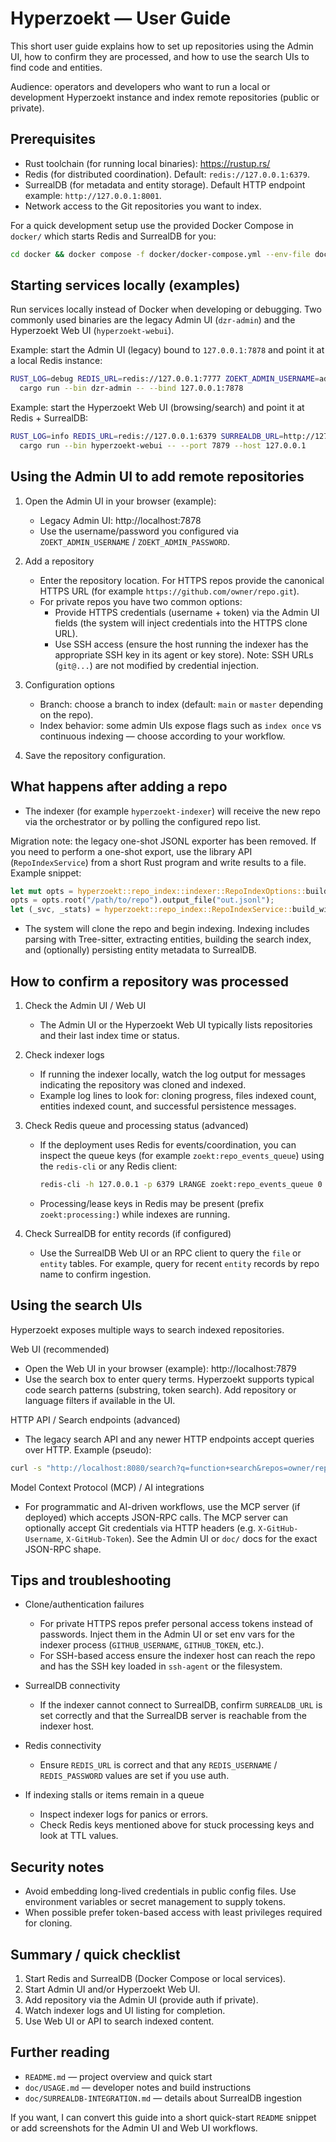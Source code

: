 # Hyperzoekt — User Guide

This short user guide explains how to set up repositories using the Admin UI, how to confirm they are processed, and how to use the search UIs to find code and entities.

Audience: operators and developers who want to run a local or development Hyperzoekt instance and index remote repositories (public or private).

Prerequisites
-------------
- Rust toolchain (for running local binaries): https://rustup.rs/
- Redis (for distributed coordination). Default: `redis://127.0.0.1:6379`.
- SurrealDB (for metadata and entity storage). Default HTTP endpoint example: `http://127.0.0.1:8001`.
- Network access to the Git repositories you want to index.

For a quick development setup use the provided Docker Compose in `docker/` which starts Redis and SurrealDB for you:

```bash
cd docker && docker compose -f docker/docker-compose.yml --env-file docker/.env up --build
```

Starting services locally (examples)
-----------------------------------
Run services locally instead of Docker when developing or debugging. Two commonly used binaries are the legacy Admin UI (`dzr-admin`) and the Hyperzoekt Web UI (`hyperzoekt-webui`).

Example: start the Admin UI (legacy) bound to `127.0.0.1:7878` and point it at a local Redis instance:

```bash
RUST_LOG=debug REDIS_URL=redis://127.0.0.1:7777 ZOEKT_ADMIN_USERNAME=admin ZOEKT_ADMIN_PASSWORD=password \
  cargo run --bin dzr-admin -- --bind 127.0.0.1:7878
```

Example: start the Hyperzoekt Web UI (browsing/search) and point it at Redis + SurrealDB:

```bash
RUST_LOG=info REDIS_URL=redis://127.0.0.1:6379 SURREALDB_URL=http://127.0.0.1:8001 \
  cargo run --bin hyperzoekt-webui -- --port 7879 --host 127.0.0.1
```

Using the Admin UI to add remote repositories
--------------------------------------------
1. Open the Admin UI in your browser (example):

   - Legacy Admin UI: http://localhost:7878
   - Use the username/password you configured via `ZOEKT_ADMIN_USERNAME` / `ZOEKT_ADMIN_PASSWORD`.

2. Add a repository

   - Enter the repository location. For HTTPS repos provide the canonical HTTPS URL (for example `https://github.com/owner/repo.git`).
   - For private repos you have two common options:
     - Provide HTTPS credentials (username + token) via the Admin UI fields (the system will inject credentials into the HTTPS clone URL).
     - Use SSH access (ensure the host running the indexer has the appropriate SSH key in its agent or key store). Note: SSH URLs (`git@...`) are not modified by credential injection.

3. Configuration options

   - Branch: choose a branch to index (default: `main` or `master` depending on the repo).
   - Index behavior: some admin UIs expose flags such as `index once` vs continuous indexing — choose according to your workflow.

4. Save the repository configuration.

What happens after adding a repo
-------------------------------
- The indexer (for example `hyperzoekt-indexer`) will receive the new repo via the orchestrator or by polling the configured repo list.

Migration note: the legacy one-shot JSONL exporter has been removed. If you need to perform a one-shot export, use the library API (`RepoIndexService`) from a short Rust program and write results to a file. Example snippet:

```rust
let mut opts = hyperzoekt::repo_index::indexer::RepoIndexOptions::builder();
opts = opts.root("/path/to/repo").output_file("out.jsonl");
let (_svc, _stats) = hyperzoekt::repo_index::RepoIndexService::build_with_options(opts.build())?;
```
- The system will clone the repo and begin indexing. Indexing includes parsing with Tree-sitter, extracting entities, building the search index, and (optionally) persisting entity metadata to SurrealDB.

How to confirm a repository was processed
-----------------------------------------
1. Check the Admin UI / Web UI

   - The Admin UI or the Hyperzoekt Web UI typically lists repositories and their last index time or status.

2. Check indexer logs

   - If running the indexer locally, watch the log output for messages indicating the repository was cloned and indexed.
   - Example log lines to look for: cloning progress, files indexed count, entities indexed count, and successful persistence messages.

3. Check Redis queue and processing status (advanced)

   - If the deployment uses Redis for events/coordination, you can inspect the queue keys (for example `zoekt:repo_events_queue`) using the `redis-cli` or any Redis client:

     ```bash
     redis-cli -h 127.0.0.1 -p 6379 LRANGE zoekt:repo_events_queue 0 -1
     ```

   - Processing/lease keys in Redis may be present (prefix `zoekt:processing:`) while indexes are running.

4. Check SurrealDB for entity records (if configured)

   - Use the SurrealDB Web UI or an RPC client to query the `file` or `entity` tables. For example, query for recent `entity` records by repo name to confirm ingestion.

Using the search UIs
--------------------
Hyperzoekt exposes multiple ways to search indexed repositories.

Web UI (recommended)

- Open the Web UI in your browser (example): http://localhost:7879
- Use the search box to enter query terms. Hyperzoekt supports typical code search patterns (substring, token search). Add repository or language filters if available in the UI.

HTTP API / Search endpoints (advanced)

- The legacy search API and any newer HTTP endpoints accept queries over HTTP. Example (pseudo):

```bash
curl -s "http://localhost:8080/search?q=function+search&repos=owner/repo" | jq
```

Model Context Protocol (MCP) / AI integrations

- For programmatic and AI-driven workflows, use the MCP server (if deployed) which accepts JSON-RPC calls. The MCP server can optionally accept Git credentials via HTTP headers (e.g. `X-GitHub-Username`, `X-GitHub-Token`). See the Admin UI or `doc/` docs for the exact JSON-RPC shape.

Tips and troubleshooting
------------------------
- Clone/authentication failures
  - For private HTTPS repos prefer personal access tokens instead of passwords. Inject them in the Admin UI or set env vars for the indexer process (`GITHUB_USERNAME`, `GITHUB_TOKEN`, etc.).
  - For SSH-based access ensure the indexer host can reach the repo and has the SSH key loaded in `ssh-agent` or the filesystem.

- SurrealDB connectivity
  - If the indexer cannot connect to SurrealDB, confirm `SURREALDB_URL` is set correctly and that the SurrealDB server is reachable from the indexer host.

- Redis connectivity
  - Ensure `REDIS_URL` is correct and that any `REDIS_USERNAME` / `REDIS_PASSWORD` values are set if you use auth.

- If indexing stalls or items remain in a queue
  - Inspect indexer logs for panics or errors.
  - Check Redis keys mentioned above for stuck processing keys and look at TTL values.

Security notes
--------------
- Avoid embedding long-lived credentials in public config files. Use environment variables or secret management to supply tokens.
- When possible prefer token-based access with least privileges required for cloning.

Summary / quick checklist
-------------------------
1. Start Redis and SurrealDB (Docker Compose or local services).
2. Start Admin UI and/or Hyperzoekt Web UI.
3. Add repository via the Admin UI (provide auth if private).
4. Watch indexer logs and UI listing for completion.
5. Use Web UI or API to search indexed content.

Further reading
---------------
- `README.md` — project overview and quick start
- `doc/USAGE.md` — developer notes and build instructions
- `doc/SURREALDB-INTEGRATION.md` — details about SurrealDB ingestion

If you want, I can convert this guide into a short quick-start `README` snippet or add screenshots for the Admin UI and Web UI workflows.
